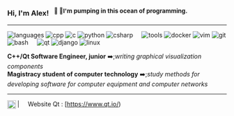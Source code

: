 ### Hi, I'm Alex! &nbsp;&nbsp;<sup>🦈 &#129416;I'm pumping in this ocean of programming.</sup>

----

![languages](https://img.shields.io/static/v1?label=&message=languages:&color=111&style=flat-square)
![cpp](https://img.shields.io/static/v1?logo=cpp&label=&message=cpp&color=36465D&logoColor=AAA&style=flat-square)
![c](https://img.shields.io/static/v1?logo=c&label=&message=c&color=36465D&logoColor=AAA&style=flat-square)
![python](https://img.shields.io/static/v1?logo=python&label=&message=python&color=36465D&logoColor=AAA&style=flat-square&link=)
![csharp](https://img.shields.io/static/v1?logo=csharp&label=&message=csharp&color=36465D&logoColor=AAA&style=flat-square)
&nbsp;&nbsp;&nbsp;
![tools](https://img.shields.io/static/v1?label=&message=tools:&color=111&style=flat-square)
![docker](https://img.shields.io/static/v1?logo=docker&label=&message=docker&color=36465D&logoColor=AAA&style=flat-square)
![vim](https://img.shields.io/static/v1?logo=vim&label=&message=vim&color=36465D&logoColor=AAA&style=flat-square)
![git](https://img.shields.io/static/v1?logo=git&label=&message=git&color=36465D&logoColor=AAA&style=flat-square)
![bash](https://img.shields.io/static/v1?logo=bash&label=&message=bash&color=36465D&logoColor=AAA&style=flat-square)
&nbsp;&nbsp;&nbsp;
![qt](https://img.shields.io/static/v1?logo=qt&label=&message=qt&color=111&logoColor=FF0000&style=flat-square)
![django](https://img.shields.io/static/v1?logo=django&label=&message=django&color=111&logoColor=FF0000&style=flat-square)
![linux](https://img.shields.io/static/v1?logo=linux&label=&message=linux&color=111&logoColor=FFE600&style=flat-square)

**C++/Qt Software Engineer, junior** ➡️;_writing graphical visualization components_
<br/>
**Magistracy student of computer technology** ➡️;_study methods for developing software for computer equipment and computer networks_

----

<a href="https://moertel.tumblr.com/](https://web.telegram.org/k/#@aksaktni">
  <img align="left" alt="aksaktni" width="20px" src="https://simpleicons.vercel.app/telegram/000" />
</a>

| &nbsp;&nbsp;&nbsp; Website Qt : [https://www.qt.io/)
